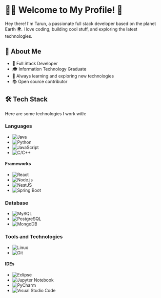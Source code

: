 # 👨‍💻 Welcome to My Profile! 👋

Hey there! I'm Tarun, a passionate full stack developer based on the planet Earth 🌍. I love coding, building cool stuff, and exploring the latest technologies.

## 🚀 About Me

- 💼 Full Stack Developer
- 🎓 Information Technology Graduate
- 🌱 Always learning and exploring new technologies
- 📚 Open source contributor

## 🛠️ Tech Stack

Here are some technologies I work with:

### Languages 

- ![Java](https://img.shields.io/badge/-Java-007396?style=flat-square&logo=java)
- ![Python](https://img.shields.io/badge/-Python-3776AB?style=flat-square&logo=python)
- ![JavaScript](https://img.shields.io/badge/-JavaScript-F7DF1E?style=flat-square&logo=javascript)
- ![C/C++](https://img.shields.io/badge/-C/C++-00599C?style=flat-square&logo=c%2B%2B)

#### Frameworks
- ![React](https://img.shields.io/badge/-React-61DAFB?style=flat-square&logo=react)
- ![Node.js](https://img.shields.io/badge/-Node.js-339933?style=flat-square&logo=node.js)
- ![NestJS](https://img.shields.io/badge/-NestJS-E0234E?style=flat-square&logo=nestjs)
- ![Spring Boot](https://img.shields.io/badge/-Spring%20Boot-6DB33F?style=flat-square&logo=spring)

### Database

- ![MySQL](https://img.shields.io/badge/-MySQL-4479A1?style=flat-square&logo=mysql)
- ![PostgreSQL](https://img.shields.io/badge/-PostgreSQL-336791?style=flat-square&logo=postgresql)
- ![MongoDB](https://img.shields.io/badge/-MongoDB-47A248?style=flat-square&logo=mongodb)

### Tools and Technologies

- ![Linux](https://img.shields.io/badge/-Linux-FCC624?style=flat-square&logo=linux)
- ![Git](https://img.shields.io/badge/-Git-F05032?style=flat-square&logo=git)

#### IDEs
- ![Eclipse](https://img.shields.io/badge/-Eclipse-2C2255?style=flat-square&logo=eclipse-ide)
- ![Jupyter Notebook](https://img.shields.io/badge/-Jupyter%20Notebook-F37626?style=flat-square&logo=jupyter)
- ![PyCharm](https://img.shields.io/badge/-PyCharm-000000?style=flat-square&logo=pycharm)
- ![Visual Studio Code](https://img.shields.io/badge/-Visual%20Studio%20Code-007ACC?style=flat-square&logo=visual-studio-code)

